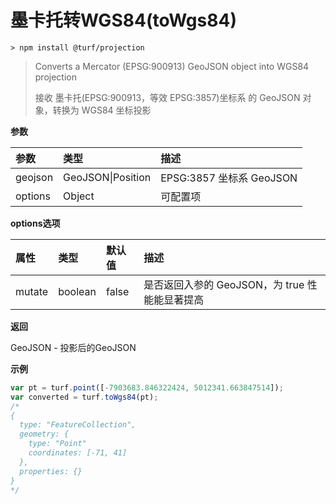 # 墨卡托转WGS84(toWgs84)

```
> npm install @turf/projection
```

> Converts a Mercator (EPSG:900913) GeoJSON object into WGS84 projection
>
> 接收 墨卡托(EPSG:900913，等效 EPSG:3857)坐标系 的 GeoJSON 对象，转换为 WGS84 坐标投影

**参数**

| 参数    | 类型              | 描述                     |
| :------ | :---------------- | :----------------------- |
| geojson | GeoJSON\|Position | EPSG:3857 坐标系 GeoJSON |
| options | Object            | 可配置项                 |

**options选项**

| 属性   | 类型    | 默认值 | 描述                                           |
| :----- | :------ | :----- | :--------------------------------------------- |
| mutate | boolean | false  | 是否返回入参的 GeoJSON，为 true 性能能显著提高 |

**返回**

GeoJSON - 投影后的GeoJSON

**示例**

```js
var pt = turf.point([-7903683.846322424, 5012341.663847514]);
var converted = turf.toWgs84(pt);
/*
{
  type: "FeatureCollection",
  geometry: {
    type: "Point"
    coordinates: [-71, 41]
  },
  properties: {}
}
*/
```